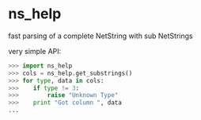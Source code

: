 ns_help
=======

fast parsing of a complete NetString with sub NetStrings

very simple API:

```python
>>> import ns_help
>>> cols = ns_help.get_substrings()
>>> for type, data in cols:
>>>    if type != 3:
>>>        raise "Unknown Type"
>>>    print "Got column ", data
...
```

